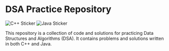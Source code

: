 # DSA Practice Repository

![C++ Sticker](https://img.shields.io/badge/C++-00599C?style=for-the-badge&logo=cplusplus&logoColor=white)
![Java Sticker](https://img.shields.io/badge/Java-007396?style=for-the-badge&logo=java&logoColor=white)

This repository is a collection of code and solutions for practicing Data Structures and Algorithms (DSA). It contains problems and solutions written in both C++ and Java.


